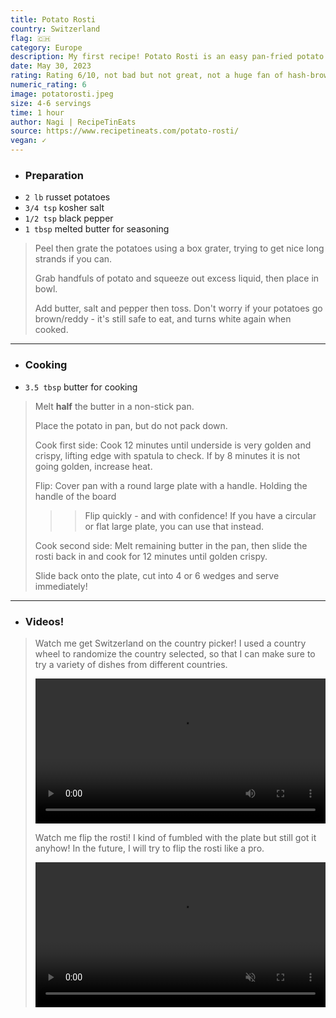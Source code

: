```yaml
---
title: Potato Rosti
country: Switzerland
flag: 🇨🇭
category: Europe
description: My first recipe! Potato Rosti is an easy pan-fried potato "pancake" that is crispy on the outside and *extremely* buttery on the inside. t is a popular breakfast dish in Switzerland. This was also my first time using a box grater!
date: May 30, 2023
rating: Rating 6/10, not bad but not great, not a huge fan of hash-brown type of foods.
numeric_rating: 6
image: potatorosti.jpeg
size: 4-6 servings
time: 1 hour
author: Nagi | RecipeTinEats
source: https://www.recipetineats.com/potato-rosti/
vegan: ✓
---
```


- ### Preparation
- `2 lb` russet potatoes
- `3/4 tsp` kosher salt
- `1/2 tsp` black pepper
- `1 tbsp` melted butter for seasoning

> Peel then grate the potatoes using a box grater, trying to get nice long strands if you can.
>
> Grab handfuls of potato and squeeze out excess liquid, then place in bowl.
>
> Add butter, salt and pepper then toss. Don't worry if your potatoes go brown/reddy - it's still safe to eat, and turns white again when cooked.

---

- ### Cooking
- `3.5 tbsp` butter for cooking

> Melt **half** the butter in a non-stick pan.
>
> Place the potato in pan, but do not pack down.
>
> Cook first side: Cook 12 minutes until underside is very golden and crispy, lifting edge with spatula to check. If by 8 minutes it is not going golden, increase heat.
>
> Flip: Cover pan with a round large plate with a handle. Holding the handle of the board
>
> > > Flip quickly - and with confidence! If you have a circular or flat large plate, you can use that instead.
>
> Cook second side: Melt remaining butter in the pan, then slide the rosti back in and cook for 12 minutes until golden crispy.
>
> Slide back onto the plate, cut into 4 or 6 wedges and serve immediately!

--- 

- ### Videos!

> Watch me get Switzerland on the country picker! I used a country wheel to randomize the country selected, so that I can make sure to try a variety of dishes from different countries.
>
> <video src="potatorostiwheel.mkv" width="100%" controls></video>
> 
> Watch me flip the rosti! I kind of fumbled with the plate but still got it anyhow! In the future, I will try to flip the rosti like a pro.
> 
> <video src="potatorostiflip.mp4" width="100%" controls muted=""></video>
> 